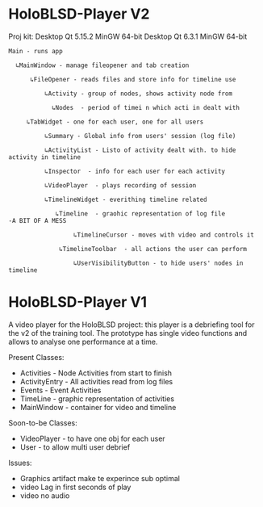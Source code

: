 # HoloBLSD-Player V2

Proj kit:
Desktop Qt 5.15.2 MinGW 64-bit
Desktop Qt 6.3.1  MinGW 64-bit

```
Main - runs app

  ↳MainWindow - manage fileopener and tab creation
  
      ↳FileOpener - reads files and store info for timeline use
      
          ↳Activity - group of nodes, shows activity node from 
          
            ↳Nodes  - period of timei n which acti in dealt with
            
     ↳TabWidget - one for each user, one for all users
     
          ↳Summary - Global info from users' session (log file)
          
          ↳ActivityList - Listo of activity dealt with. to hide activity in timeline
          
          ↳Inspector  - info for each user for each activity
          
          ↳VideoPlayer  - plays recording of session
          
          ↳TimelineWidget - everithing timeline related
          
             ↳Timeline  - graohic representation of log file              -A BIT OF A MESS
             
                  ↳TimelineCursor - moves with video and controls it      
                  
              ↳TimelineToolbar  - all actions the user can perform      
              
                  ↳UserVisibilityButton - to hide users' nodes in timeline

```

# HoloBLSD-Player V1
A video player for the HoloBLSD project: this player is a debriefing tool for the v2 of the training tool.
The prototype has single video functions and allows to analyse one performance at a time.

Present Classes:
- Activities - Node Activities from start to finish
- ActivityEntry - All activities read from log files
- Events - Event Activities
- TimeLine - graphic representation of activities
- MainWindow - container for video and timeline

Soon-to-be Classes:
- VideoPlayer - to have one obj for each user
- User - to allow multi user debrief

Issues:
- Graphics artifact make te experince sub optimal
- video Lag in first seconds of play
- video no audio




